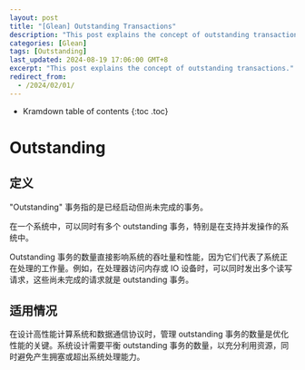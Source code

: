 ```yaml
---
layout: post
title: "[Glean] Outstanding Transactions"
description: "This post explains the concept of outstanding transactions."
categories: [Glean]
tags: [Outstanding]
last_updated: 2024-08-19 17:06:00 GMT+8
excerpt: "This post explains the concept of outstanding transactions."
redirect_from:
  - /2024/02/01/
---
```


* Kramdown table of contents
{:toc .toc}

# Outstanding

## 定义

"Outstanding" 事务指的是已经启动但尚未完成的事务。

在一个系统中，可以同时有多个 outstanding 事务，特别是在支持并发操作的系统中。

Outstanding 事务的数量直接影响系统的吞吐量和性能，因为它们代表了系统正在处理的工作量。例如，在处理器访问内存或 IO 设备时，可以同时发出多个读写请求，这些尚未完成的请求就是 outstanding 事务。

## 适用情况

在设计高性能计算系统和数据通信协议时，管理 outstanding 事务的数量是优化性能的关键。系统设计需要平衡 outstanding 事务的数量，以充分利用资源，同时避免产生拥塞或超出系统处理能力。
